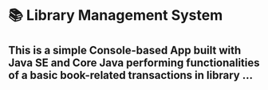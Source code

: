# 📚 Library Management System

## This is a simple Console-based App built with Java SE and Core Java performing functionalities of a basic book-related transactions in library ...
